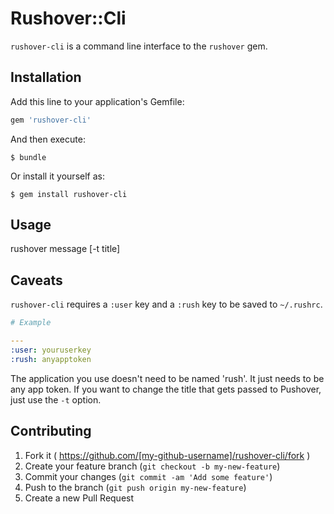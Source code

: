 # Rushover::Cli

`rushover-cli` is a command line interface to the `rushover` gem.

## Installation

Add this line to your application's Gemfile:

```ruby
gem 'rushover-cli'
```

And then execute:

    $ bundle

Or install it yourself as:

    $ gem install rushover-cli

## Usage

rushover message [-t title]

## Caveats

`rushover-cli` requires a `:user` key and a `:rush` key to be saved to `~/.rushrc`.

```yaml
# Example

---
:user: youruserkey
:rush: anyapptoken
```

The application you use doesn't need to be named 'rush'. It just needs to be any app token. If you want to change the title that gets passed to Pushover, just use the `-t` option.

## Contributing

1. Fork it ( https://github.com/[my-github-username]/rushover-cli/fork )
2. Create your feature branch (`git checkout -b my-new-feature`)
3. Commit your changes (`git commit -am 'Add some feature'`)
4. Push to the branch (`git push origin my-new-feature`)
5. Create a new Pull Request
